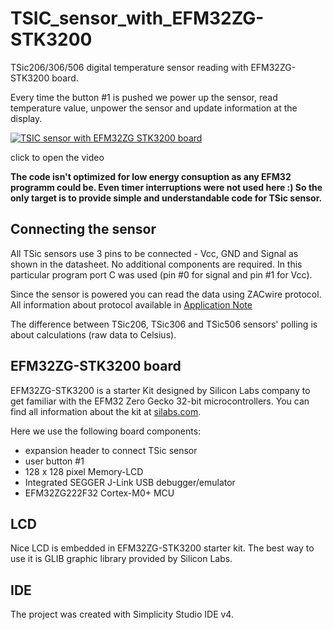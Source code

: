 # TSIC_sensor_with_EFM32ZG-STK3200

TSic206/306/506 digital temperature sensor reading with EFM32ZG-STK3200 board.

Every time the button #1 is pushed we power up the sensor, read temperature value, unpower the sensor and update information at the display.

[![TSIC sensor with EFM32ZG STK3200 board](https://habrastorage.org/web/838/4a1/51e/8384a151ec07408991a440436a250cd1.PNG)](https://youtu.be/Gf35uOftPwY "TSIC sensor with EFM32ZG STK3200 board")

click to open the video

<b>The code isn't optimized for low energy consuption as any EFM32 programm could be. Even timer interruptions were not used here :) 
So the only target is to provide simple and understandable code for TSic sensor.</b>

## Connecting the sensor

All TSic sensors use 3 pins to be connected - Vcc, GND and Signal as shown in the datasheet. No additional components are required. 
In this particular program port C was used (pin #0 for signal and pin #1 for Vcc).

Since the sensor is powered you can read the data using ZACwire protocol. All information about protocol available in [Application Note](https://www.ist-ag.com/sites/default/files/ATTSic_E.pdf)

The difference between TSic206, TSic306 and TSic506 sensors' polling is about calculations (raw data to Celsius).

## EFM32ZG-STK3200 board

EFM32ZG-STK3200 is a starter Kit designed by Silicon Labs company to get familiar with the EFM32 Zero Gecko 32-bit microcontrollers. 
You can find all information about the kit at [silabs.com](http://www.silabs.com/products/development-tools/mcu/32-bit/efm32-zero-gecko-starter-kit).

Here we use the following board components: 
* expansion header to connect TSic sensor
* user button #1
* 128 x 128 pixel Memory-LCD
* Integrated SEGGER J-Link USB debugger/emulator
* EFM32ZG222F32 Cortex-M0+ MCU

## LCD

Nice LCD is embedded in EFM32ZG-STK3200 starter kit. The best way to use it is GLIB graphic library provided by Silicon Labs.

## IDE

The project was created with Simplicity Studio IDE v4.
